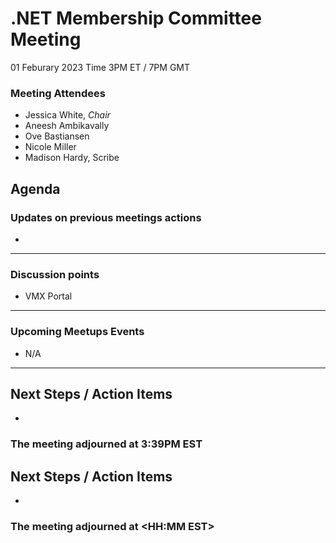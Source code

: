 # .NET Membership Committee Meeting

01 Feburary 2023 Time 3PM ET / 7PM GMT

### Meeting Attendees

* Jessica White, *Chair*
* Aneesh Ambikavally
* Ove Bastiansen
* Nicole Miller
* Madison Hardy, Scribe

## Agenda

### Updates on previous meetings actions

* 

---

### Discussion points

* VMX Portal
    

---
### Upcoming Meetups Events
* N/A

---
## Next Steps / Action Items

*

### The meeting adjourned at 3:39PM EST


## Next Steps / Action Items

* 

### The meeting adjourned at <HH:MM EST>
